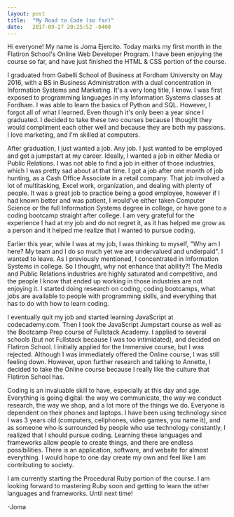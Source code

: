 ```yaml
---
layout: post
title:  "My Road to Code (so far)"
date:   2017-09-27 20:25:52 -0400
---
```



Hi everyone! My name is Joma Ejercito. Today marks my first month in the Flatiron School's Online Web Developer Program. I have been enjoying the course so far, and have just finished the HTML & CSS portion of the course. 

I graduated from Gabelli School of Business at Fordham University on May 2016, with a BS in Business Administration with a dual concentration in Information Systems and Marketing. It's a very long title, I know. I was first exposed to programming languages in my Information Systems classes at Fordham. I was able to learn the basics of Python and SQL. However, I forgot all of what I learned. Even though it's only been a year since I graduated. I decided to take these two courses because I thought they would compliment each other well and because they are both my passions. I love marketing, and I'm skilled at computers.

After graduation, I just wanted a job. Any job. I just wanted to be employed and get a jumpstart at my career. Ideally, I wanted a job in either Media or Public Relations. I was not able to find a job in either of those industries, which I was pretty sad about at that time. I got a job after one month of job hunting, as a Cash Office Associate in a retail company. That job involved a lot of multitasking, Excel work, organization, and dealing with plenty of people. It was a great job to practice being a good employee, however if I had known better and was patient, I would've either taken Computer Science or the full Information Systems degree in college, or have gone to a coding bootcamp straight after college. I am very grateful for the experience I had at my job and do not regret it, as it has helped me grow as a person and it helped me realize that I wanted to pursue coding.

Earlier this year, while I was at my job, I was thinking to myself, "Why am I here? My team and I do so much yet we are undervalued and underpaid". I wanted to leave. As I previously mentioned, I concentrated in Information Systems in college. So I thought, why not enhance that ability?! The Media and Public Relations industries are highly saturated and competitive, and the people I know that ended up working in those industries are not enjoying it. I started doing research on coding, coding bootcamps, what jobs are available to people with programming skills, and everything that has to do with how to learn coding.

I eventually quit my job and started learning JavaScript at codecademy.com. Then I took the JavaScript Jumpstart course as well as the Bootcamp Prep course of Fullstack Academy. I applied to several schools (but not Fullstack because I was too intimidated), and decided on Flatiron School. I initially applied for the Immersive course, but I was rejected. Although I was immediately offered the Online course, I was still feeling down. However, upon further research and talking to Annette, I decided to take the Online course because I really like the culture that Flatiron School has.

Coding is an invaluable skill to have, especially at this day and age. Everything is going digital: the way we communicate, the way we conduct research, the way we shop, and a lot more of the things we do. Everyone is dependent on their phones and laptops. I have been using technology since I was 3 years old (computers, cellphones, video games, you name it), and as someone who is surrounded by people who use technology constantly, I realized that I should pursue coding. Learning these languages and frameworks allow people to create things, and there are endless possibilities. There is an application, software, and website for almost everything. I would hope to one day create my own and feel like I am contributing to society.

I am currently starting the Procedural Ruby portion of the course. I am looking forward to mastering Ruby soon and getting to learn the other languages and frameworks. Until next time!


-Joma
